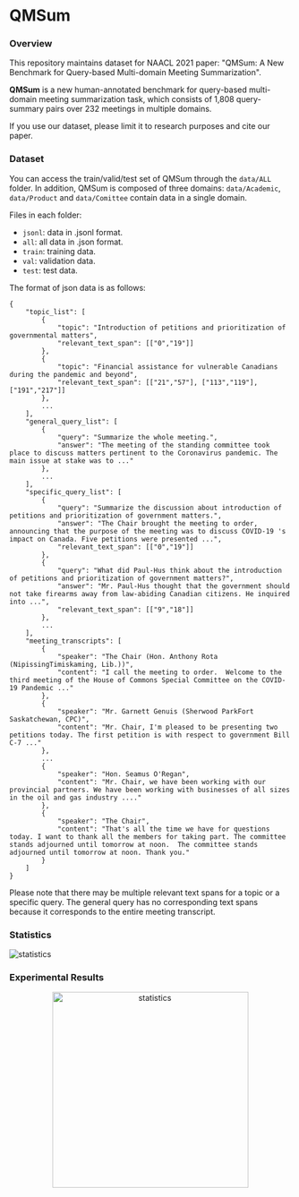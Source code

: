 # QMSum

### Overview

This repository maintains dataset for NAACL 2021 paper: "QMSum: A New Benchmark for Query-based Multi-domain Meeting Summarization".

**QMSum** is a new human-annotated benchmark for query-based multi-domain meeting summarization task, which consists of 1,808 query-summary pairs over 232 meetings in multiple domains.

If you use our dataset, please limit it to research purposes and cite our paper.

### Dataset
You can access the train/valid/test set of QMSum through the ```data/ALL``` folder. In addition, QMSum is composed of three domains: ```data/Academic```, ```data/Product``` and ```data/Comittee``` contain data in a single domain.

Files in each folder:

* ```jsonl```: data in .jsonl format.
* ```all```: all data in .json format.
* ```train```: training data.
* ```val```: validation data.
* ```test```: test data.

The format of json data is as follows:

```
{
    "topic_list": [
        {
            "topic": "Introduction of petitions and prioritization of governmental matters",
            "relevant_text_span": [["0","19"]]
        },
        {
            "topic": "Financial assistance for vulnerable Canadians during the pandemic and beyond",
            "relevant_text_span": [["21","57"], ["113","119"], ["191","217"]]
        },
        ...
	],
    "general_query_list": [
        {
            "query": "Summarize the whole meeting.",
            "answer": "The meeting of the standing committee took place to discuss matters pertinent to the Coronavirus pandemic. The main issue at stake was to ..."
        },
        ...
    ],
    "specific_query_list": [
        {
            "query": "Summarize the discussion about introduction of petitions and prioritization of government matters.",
            "answer": "The Chair brought the meeting to order, announcing that the purpose of the meeting was to discuss COVID-19 's impact on Canada. Five petitions were presented ...",
            "relevant_text_span": [["0","19"]]
        },
		{
            "query": "What did Paul-Hus think about the introduction of petitions and prioritization of government matters?",
            "answer": "Mr. Paul-Hus thought that the government should not take firearms away from law-abiding Canadian citizens. He inquired into ...",
            "relevant_text_span": [["9","18"]]
        },
        ...
    ],
    "meeting_transcripts": [
        {
            "speaker": "The Chair (Hon. Anthony Rota (NipissingTimiskaming, Lib.))",
            "content": "I call the meeting to order.  Welcome to the third meeting of the House of Commons Special Committee on the COVID-19 Pandemic ..."
        },
        {
            "speaker": "Mr. Garnett Genuis (Sherwood ParkFort Saskatchewan, CPC)",
            "content": "Mr. Chair, I'm pleased to be presenting two petitions today. The first petition is with respect to government Bill C-7 ..."
        },
        ...
		{
            "speaker": "Hon. Seamus O'Regan",
            "content": "Mr. Chair, we have been working with our provincial partners. We have been working with businesses of all sizes in the oil and gas industry ...."
        },
        {
            "speaker": "The Chair",
            "content": "That's all the time we have for questions today. I want to thank all the members for taking part. The committee stands adjourned until tomorrow at noon.  The committee stands adjourned until tomorrow at noon. Thank you."
        }
    ]
}
```
Please note that there may be multiple relevant text spans for a topic or a specific query. The general query has no corresponding text spans because it corresponds to the entire meeting transcript.

### Statistics
<p align="justify">
  <img src="https://github.com/Yale-LILY/QMSum/blob/main/figures/Statistics.jpg" alt="statistics">
</p>

### Experimental Results
<p align="center">
  <img src="https://github.com/Yale-LILY/QMSum/blob/main/figures/Experimental%20Results.jpg" width="350" alt="statistics">
</p>
